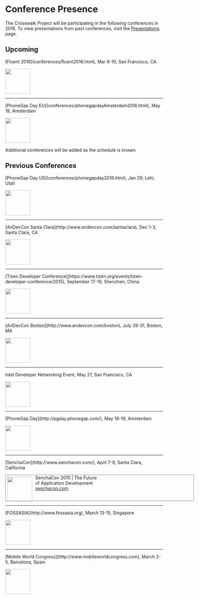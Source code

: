 # Conference Presence
The Crosswalk Project will be participating in the following conferences in 2016.  To view presentations from past conferences, visit the [Presentations](/documentation/community/presentations.html) page.

<h2>Upcoming</h2>
<p>[Fluent 2016](conferences/fluent2016.html), Mar 8-10, San Francisco, CA</p>
<a href="conferences/fluent2016.html">
  <img src="/assets/conferences/fluent16-banner.jpg" style="height:80px;display:block;">
</a>
<hr>
<p>[PhoneGap Day EU](conferences/phonegapdayAmsterdam2016.html), May 19, Amsterdam</p>
<a href="conferences/phonegapdayAmsterdam2016.html">
  <img src="/assets/conferences/phonegap-may19-banner.jpg" style="height:80px;display:block;">
</a>

Additional conferences will be added as the schedule is known.
<br>
<h2>Previous Conferences </h2>
<p>[PhoneGap Day US](conferences/phonegapday2016.html), Jan 29, Lehi, Utah</p>
<a href="conferences/phonegapday2016.html">
  <img src="/assets/conferences/phonegap-jan16-banner.jpg" style="height:80px;display:block;">
</a>
<hr>
<p>[AnDevCon Santa Clara](http://www.andevcon.com/santaclara), Dec 1-3, Santa Clara, CA</p>
<a href="http://www.andevcon.com/santaclara">
  <img src="/assets/conferences/andevcon-dec15-banner.jpg" style="height:80px;display:block;">
</a>
<hr>
<p>[Tizen Developer Conference](https://www.tizen.org/events/tizen-developer-conference/2015), September 17-18, Shenzhen, China</p>
<a href="https://www.tizen.org/events/tizen-developer-conference/2015">
  <img src="/assets/conferences/tizen15-banner.jpg" style="height:80px;display:block;">
</a>
<hr>
<p>[AnDevCon Boston](http://www.andevcon.com/boston), July 29-31, Boston, MA</p>
  <img src="/assets/conferences/andevcon-boston-banner.jpg" style="height:80px;display:block;">
<hr>
<p>Intel Developer Networking Event, May 27, San Francisco, CA</p>
<img src="/assets/conferences/google-io-intel.jpg" style="height:80px;display:block;">
<hr>
<p>[PhoneGap Day](http://pgday.phonegap.com/), May 18-19, Amsterdam</p>
<a href="http://pgday.phonegap.com">
  <img src="/assets/conferences/pgd-banner.jpg" style="height:80px;display:block;">
</a>
<hr>
<p>[SenchaCon](http://www.senchacon.com/), April 7-9, Santa Clara, California</p>
<div style="border:solid 1px gray; height:82px; width:600px">
  <a href="http://www.senchacon.com/"> <img src="/assets/conferences/senchacon-horiz-blue.jpg" style="height:80px;float:left;padding:5px 10px 5px 5px;" ></a> SenchaCon 2015 | The Future <br>
  of Application Development <br> <a href="http://www.senchacon.com/">senchacon.com</a>
</div>
<hr>
<p>[FOSSASIA](http://www.fossasia.org), March 13-15, Singapore</p>
<a href="http://www.fossasia.org">
  <img src="/assets/conferences/fossasia15-banner.jpg" style="height:80px;display:block;">
</a>
<hr>
<p>[Mobile World Congress](http://www.mobileworldcongress.com), March 2-5, Barcelona, Spain</p>
<a href="http://www.mobileworldcongress.com">
  <img src="/assets/conferences/MWC15-banner.jpg" style="height:80px;display:block;">
</a>
